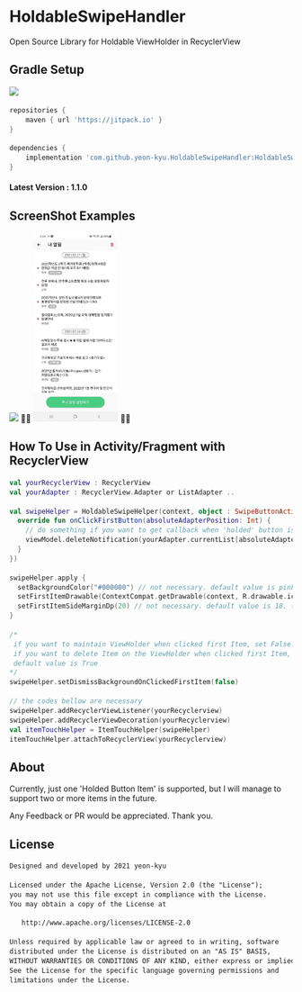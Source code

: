 # HoldableSwipeHandler
Open Source Library for Holdable ViewHolder in RecyclerView

## Gradle Setup

[![](https://jitpack.io/v/yeon-kyu/HoldableSwipeHandler.svg)](https://jitpack.io/#yeon-kyu/HoldableSwipeHandler)


```gradle
repositories {
    maven { url 'https://jitpack.io' }
}

dependencies {
    implementation 'com.github.yeon-kyu.HoldableSwipeHandler:HoldableSwipeHandler:1.1.0'
}
```
#### Latest Version : 1.1.0

## ScreenShot Examples

<p align="left">
    <img src="https://github.com/yeon-kyu/HoldableSwipeHandler/blob/main/screenshots/iTunes_Gif.gif" width="30%"/>
    🌴🌴
    <img src="https://github.com/yeon-kyu/HoldableSwipeHandler/blob/main/screenshots/KuRing_Gif.gif" width="30%"/>
    🌴🌴
</p>

## How To Use in Activity/Fragment with RecyclerView
```kotlin
val yourRecyclerView : RecyclerView
val yourAdapter : RecyclerView.Adapter or ListAdapter ..

val swipeHelper = HoldableSwipeHelper(context, object : SwipeButtonAction {
  override fun onClickFirstButton(absoluteAdapterPosition: Int) {
    // do something if you want to get callback when 'holded' button is clicked
    viewModel.deleteNotification(yourAdapter.currentList[absoluteAdapterPosition].articleId)
  }
})

swipeHelper.apply {
  setBackgroundColor("#000000") // not necessary. default value is pink color 
  setFirstItemDrawable(ContextCompat.getDrawable(context, R.drawable.ic_check)!!) // not necessary. default value is a 'trash can' icon
  setFirstItemSideMarginDp(20) // not necessary. default value is 18. (in dip unit)
}

/*
 if you want to maintain ViewHolder when clicked first Item, set False.
 if you want to delete Item on the ViewHolder when clicked first Item, set True
 default value is True
*/
swipeHelper.setDismissBackgroundOnClickedFirstItem(false)

// the codes bellow are necessary
swipeHelper.addRecyclerViewListener(yourRecyclerview)
swipeHelper.addRecyclerViewDecoration(yourRecyclerview)
val itemTouchHelper = ItemTouchHelper(swipeHelper)
itemTouchHelper.attachToRecyclerView(yourRecyclerview)
```

## About
Currently, just one 'Holded Button Item' is supported, but I will manage to support two or more items in the future. 

Any Feedback or PR would be appreciated. Thank you.

## License
```xml
Designed and developed by 2021 yeon-kyu

Licensed under the Apache License, Version 2.0 (the "License");
you may not use this file except in compliance with the License.
You may obtain a copy of the License at

   http://www.apache.org/licenses/LICENSE-2.0

Unless required by applicable law or agreed to in writing, software
distributed under the License is distributed on an "AS IS" BASIS,
WITHOUT WARRANTIES OR CONDITIONS OF ANY KIND, either express or implied.
See the License for the specific language governing permissions and
limitations under the License.
```
